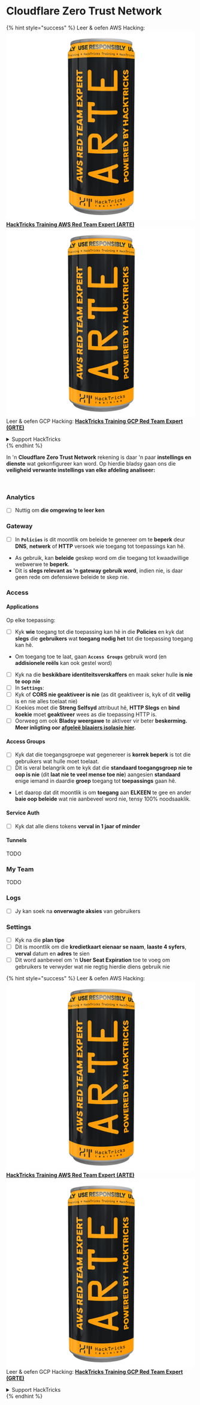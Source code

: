 # Cloudflare Zero Trust Network

{% hint style="success" %}
Leer & oefen AWS Hacking:<img src="../../.gitbook/assets/image (1) (1) (1).png" alt="" data-size="line">[**HackTricks Training AWS Red Team Expert (ARTE)**](https://training.hacktricks.xyz/courses/arte)<img src="../../.gitbook/assets/image (1) (1) (1).png" alt="" data-size="line">\
Leer & oefen GCP Hacking: <img src="../../.gitbook/assets/image (2).png" alt="" data-size="line">[**HackTricks Training GCP Red Team Expert (GRTE)**<img src="../../.gitbook/assets/image (2).png" alt="" data-size="line">](https://training.hacktricks.xyz/courses/grte)

<details>

<summary>Support HackTricks</summary>

* Kyk na die [**subskripsie planne**](https://github.com/sponsors/carlospolop)!
* **Sluit aan by die** 💬 [**Discord groep**](https://discord.gg/hRep4RUj7f) of die [**telegram groep**](https://t.me/peass) of **volg** ons op **Twitter** 🐦 [**@hacktricks\_live**](https://twitter.com/hacktricks_live)**.**
* **Deel hacking truuks deur PRs in te dien na die** [**HackTricks**](https://github.com/carlospolop/hacktricks) en [**HackTricks Cloud**](https://github.com/carlospolop/hacktricks-cloud) github repos.

</details>
{% endhint %}

In 'n **Cloudflare Zero Trust Network** rekening is daar 'n paar **instellings en dienste** wat gekonfigureer kan word. Op hierdie bladsy gaan ons die **veiligheid verwante instellings van elke afdeling analiseer:**

<figure><img src="../../.gitbook/assets/image (206).png" alt=""><figcaption></figcaption></figure>

### Analytics

* [ ] Nuttig om **die omgewing te leer ken**

### **Gateway**

* [ ] In **`Policies`** is dit moontlik om beleide te genereer om te **beperk** deur **DNS**, **netwerk** of **HTTP** versoek wie toegang tot toepassings kan hê.
* As gebruik, kan **beleide** geskep word om die toegang tot kwaadwillige webwerwe te **beperk**.
* Dit is **slegs relevant as 'n gateway gebruik word**, indien nie, is daar geen rede om defensiewe beleide te skep nie.

### Access

#### Applications

Op elke toepassing:

* [ ] Kyk **wie** toegang tot die toepassing kan hê in die **Policies** en kyk dat **slegs** die **gebruikers** wat **toegang nodig het** tot die toepassing toegang kan hê.
* Om toegang toe te laat, gaan **`Access Groups`** gebruik word (en **addisionele reëls** kan ook gestel word)
* [ ] Kyk na die **beskikbare identiteitsverskaffers** en maak seker hulle **is nie te oop nie**
* [ ] In **`Settings`**:
* [ ] Kyk of **CORS nie geaktiveer is nie** (as dit geaktiveer is, kyk of dit **veilig** is en nie alles toelaat nie)
* [ ] Koekies moet die **Streng Selfsyd** attribuut hê, **HTTP Slegs** en **bind koekie** moet **geaktiveer** wees as die toepassing HTTP is.
* [ ] Oorweeg om ook **Bladsy weergawe** te aktiveer vir beter **beskerming. Meer inligting oor** [**afgeleë blaaiers isolasie hier**](https://blog.cloudflare.com/cloudflare-and-remote-browser-isolation/)**.**

#### **Access Groups**

* [ ] Kyk dat die toegangsgroepe wat gegenereer is **korrek beperk** is tot die gebruikers wat hulle moet toelaat.
* [ ] Dit is veral belangrik om te kyk dat die **standaard toegangsgroep nie te oop is nie** (dit **laat nie te veel mense toe nie**) aangesien **standaard** enige iemand in daardie **groep** toegang tot **toepassings** gaan hê.
* Let daarop dat dit moontlik is om **toegang** aan **ELKEEN** te gee en ander **baie oop beleide** wat nie aanbeveel word nie, tensy 100% noodsaaklik.

#### Service Auth

* [ ] Kyk dat alle diens tokens **verval in 1 jaar of minder**

#### Tunnels

TODO

### My Team

TODO

### Logs

* [ ] Jy kan soek na **onverwagte aksies** van gebruikers

### Settings

* [ ] Kyk na die **plan tipe**
* [ ] Dit is moontlik om die **kredietkaart eienaar se naam**, **laaste 4 syfers**, **verval** datum en **adres** te sien
* [ ] Dit word aanbeveel om 'n **User Seat Expiration** toe te voeg om gebruikers te verwyder wat nie regtig hierdie diens gebruik nie

{% hint style="success" %}
Leer & oefen AWS Hacking:<img src="../../.gitbook/assets/image (1) (1) (1).png" alt="" data-size="line">[**HackTricks Training AWS Red Team Expert (ARTE)**](https://training.hacktricks.xyz/courses/arte)<img src="../../.gitbook/assets/image (1) (1) (1).png" alt="" data-size="line">\
Leer & oefen GCP Hacking: <img src="../../.gitbook/assets/image (2).png" alt="" data-size="line">[**HackTricks Training GCP Red Team Expert (GRTE)**<img src="../../.gitbook/assets/image (2).png" alt="" data-size="line">](https://training.hacktricks.xyz/courses/grte)

<details>

<summary>Support HackTricks</summary>

* Kyk na die [**subskripsie planne**](https://github.com/sponsors/carlospolop)!
* **Sluit aan by die** 💬 [**Discord groep**](https://discord.gg/hRep4RUj7f) of die [**telegram groep**](https://t.me/peass) of **volg** ons op **Twitter** 🐦 [**@hacktricks\_live**](https://twitter.com/hacktricks_live)**.**
* **Deel hacking truuks deur PRs in te dien na die** [**HackTricks**](https://github.com/carlospolop/hacktricks) en [**HackTricks Cloud**](https://github.com/carlospolop/hacktricks-cloud) github repos.

</details>
{% endhint %}
